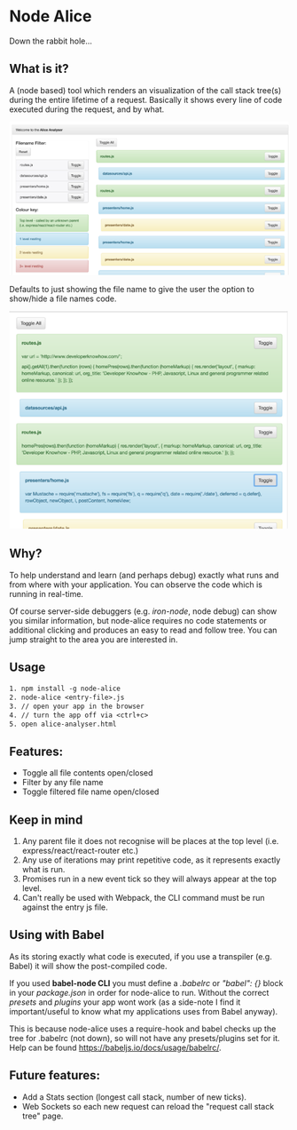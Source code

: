 # Node Alice
Down the rabbit hole...

## What is it?

A (node based) tool which renders an visualization of the call stack tree(s) during the entire lifetime of a request. Basically it shows every line of code executed during the request, and by what. 

![alt tag](/imgs/analyser.png)

Defaults to just showing the file name to give the user the option to show/hide a file names code.

![alt tag](/imgs/toggled.png)


## Why?
To help understand and learn (and perhaps debug) exactly what runs and from where with your application. You can observe the code which is running in real-time. 

Of course server-side debuggers (e.g. _iron-node_, node debug) can show you similar information, but node-alice requires no code statements or additional clicking and produces an easy to read and follow tree. You can jump straight to the area you are interested in.

## Usage
    1. npm install -g node-alice
    2. node-alice <entry-file>.js
    3. // open your app in the browser
    4. // turn the app off via <ctrl+c>
    5. open alice-analyser.html

## Features:
 - Toggle all file contents open/closed
 - Filter by any file name
 - Toggle filtered file name open/closed

## Keep in mind
  1. Any parent file it does not recognise will be places at the top level (i.e. express/react/react-router etc.)
  2. Any use of iterations may print repetitive code, as it represents exactly what is run.
  3. Promises run in a new event tick so they will always appear at the top level.
  4. Can't really be used with Webpack, the CLI command must be run against the entry js file.


## Using with Babel
As its storing exactly what code is executed, if you use a transpiler (e.g. Babel) it will show the post-compiled code.

If you used <b>babel-node CLI</b> you must define a _.babelrc_ or _"babel": {}_ block in your _package.json_ in order for node-alice to run. Without the correct _presets_ and _plugins_ your app wont work (as a side-note I find it important/useful to know what my applications uses from Babel anyway).

This is because node-alice uses a require-hook and babel checks up the tree for .babelrc (not down), so will not have any presets/plugins set for it. Help can be found https://babeljs.io/docs/usage/babelrc/.


## Future features:
 - Add a Stats section (longest call stack, number of new ticks).
 - Web Sockets so each new request can reload the "request call stack tree" page.

